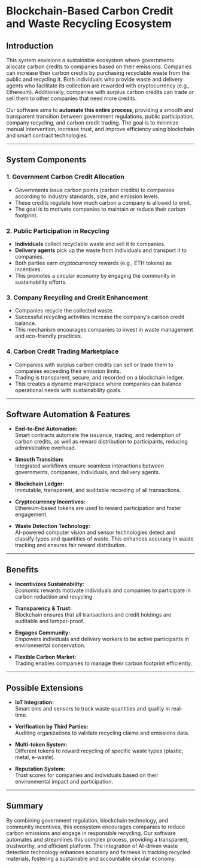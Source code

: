 # Blockchain-Based Carbon Credit and Waste Recycling Ecosystem

## Introduction

This system envisions a sustainable ecosystem where governments allocate carbon credits to companies based on their emissions. Companies can increase their carbon credits by purchasing recyclable waste from the public and recycling it. Both individuals who provide waste and delivery agents who facilitate its collection are rewarded with cryptocurrency (e.g., Ethereum). Additionally, companies with surplus carbon credits can trade or sell them to other companies that need more credits.

Our software aims to **automate this entire process**, providing a smooth and transparent transition between government regulations, public participation, company recycling, and carbon credit trading. The goal is to minimize manual intervention, increase trust, and improve efficiency using blockchain and smart contract technologies.

---

## System Components

### 1. Government Carbon Credit Allocation

- Governments issue carbon points (carbon credits) to companies according to industry standards, size, and emission levels.
- These credits regulate how much carbon a company is allowed to emit.
- The goal is to motivate companies to maintain or reduce their carbon footprint.

### 2. Public Participation in Recycling

- **Individuals** collect recyclable waste and sell it to companies.
- **Delivery agents** pick up the waste from individuals and transport it to companies.
- Both parties earn cryptocurrency rewards (e.g., ETH tokens) as incentives.
- This promotes a circular economy by engaging the community in sustainability efforts.

### 3. Company Recycling and Credit Enhancement

- Companies recycle the collected waste.
- Successful recycling activities increase the company’s carbon credit balance.
- This mechanism encourages companies to invest in waste management and eco-friendly practices.

### 4. Carbon Credit Trading Marketplace

- Companies with surplus carbon credits can sell or trade them to companies exceeding their emission limits.
- Trading is transparent, secure, and recorded on a blockchain ledger.
- This creates a dynamic marketplace where companies can balance operational needs with sustainability goals.

---

## Software Automation & Features

- **End-to-End Automation:**  
  Smart contracts automate the issuance, trading, and redemption of carbon credits, as well as reward distribution to participants, reducing administrative overhead.

- **Smooth Transition:**  
  Integrated workflows ensure seamless interactions between governments, companies, individuals, and delivery agents.

- **Blockchain Ledger:**  
  Immutable, transparent, and auditable recording of all transactions.

- **Cryptocurrency Incentives:**  
  Ethereum-based tokens are used to reward participation and foster engagement.

- **Waste Detection Technology:**  
  AI-powered computer vision and sensor technologies detect and classify types and quantities of waste. This enhances accuracy in waste tracking and ensures fair reward distribution.

---

## Benefits

- **Incentivizes Sustainability:**  
  Economic rewards motivate individuals and companies to participate in carbon reduction and recycling.

- **Transparency & Trust:**  
  Blockchain ensures that all transactions and credit holdings are auditable and tamper-proof.

- **Engages Community:**  
  Empowers individuals and delivery workers to be active participants in environmental conservation.

- **Flexible Carbon Market:**  
  Trading enables companies to manage their carbon footprint efficiently.

---

## Possible Extensions

- **IoT Integration:**  
  Smart bins and sensors to track waste quantities and quality in real-time.

- **Verification by Third Parties:**  
  Auditing organizations to validate recycling claims and emissions data.

- **Multi-token System:**  
  Different tokens to reward recycling of specific waste types (plastic, metal, e-waste).

- **Reputation System:**  
  Trust scores for companies and individuals based on their environmental impact and participation.

---

## Summary

By combining government regulation, blockchain technology, and community incentives, this ecosystem encourages companies to reduce carbon emissions and engage in responsible recycling. Our software automates and streamlines this complex process, providing a transparent, trustworthy, and efficient platform. The integration of AI-driven waste detection technology enhances accuracy and fairness in tracking recycled materials, fostering a sustainable and accountable circular economy.
